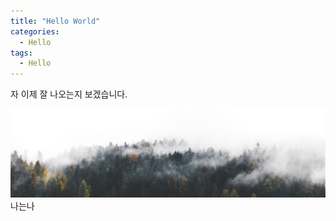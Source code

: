 ```yaml
---
title: "Hello World"
categories:
  - Hello
tags:
  - Hello
---
```


자 이제 잘 나오는지 보겠습니다.

![alt text][singo1]나는나



[singo1]:51202868726_9edcedc2cf_o.jpg